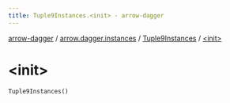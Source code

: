 ```yaml
---
title: Tuple9Instances.<init> - arrow-dagger
---
```


[arrow-dagger](../../index.html) / [arrow.dagger.instances](../index.html) / [Tuple9Instances](index.html) / [&lt;init&gt;](./-init-.html)

# &lt;init&gt;

`Tuple9Instances()`